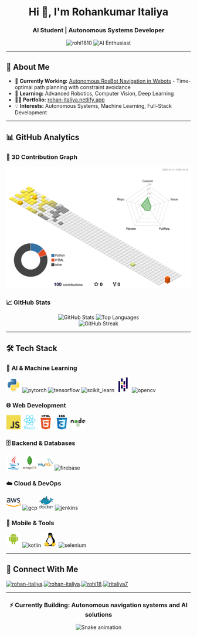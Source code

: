 <h1 align="center">Hi 👋, I'm Rohankumar Italiya</h1>
<h3 align="center">AI Student | Autonomous Systems Developer</h3>

<p align="center">
  <img src="https://komarev.com/ghpvc/?username=rohi1810&label=Profile%20views&color=0e75b6&style=flat" alt="rohi1810" />
  <img src="https://img.shields.io/badge/AI-ML%20Enthusiast-FF6B6B?style=flat&logo=ai&logoColor=white" alt="AI Enthusiast" />
</p>

---

## 🚀 About Me

- 🔭 **Currently Working:** [Autonomous RosBot Navigation in Webots](https://github.com/rohi1810/ROSbotWebots) - Time-optimal path planning with constraint avoidance
- 🌱 **Learning:** Advanced Robotics, Computer Vision, Deep Learning
- 👨‍💻 **Portfolio:** [rohan-italiya.netlify.app](https://rohan-italiya.netlify.app/)
- 💡 **Interests:** Autonomous Systems, Machine Learning, Full-Stack Development

---

## 📊 GitHub Analytics

### 🎯 3D Contribution Graph
![3D Contribution Chart](./profile-3d-contrib/profile-season-animate.svg)


### 📈 GitHub Stats
<div align="center">
  <img height="180em" src="https://github-readme-stats.vercel.app/api?username=rohi1810&show_icons=true&theme=radical&include_all_commits=true&count_private=true&hide_border=true" alt="GitHub Stats" />
  <img height="180em" src="https://github-readme-stats.vercel.app/api/top-langs/?username=rohi1810&layout=compact&theme=radical&langs_count=8&hide_border=true" alt="Top Languages" />
</div>

<div align="center">
  <img src="https://github-readme-streak-stats.herokuapp.com/?user=rohi1810&theme=radical&hide_border=true" alt="GitHub Streak" />
</div>

---

## 🛠️ Tech Stack

### 🤖 **AI & Machine Learning**
<p align="left">
  <img src="https://raw.githubusercontent.com/devicons/devicon/master/icons/python/python-original.svg" alt="python" width="40" height="40"/>
  <img src="https://www.vectorlogo.zone/logos/pytorch/pytorch-icon.svg" alt="pytorch" width="40" height="40"/>
  <img src="https://www.vectorlogo.zone/logos/tensorflow/tensorflow-icon.svg" alt="tensorflow" width="40" height="40"/>
  <img src="https://upload.wikimedia.org/wikipedia/commons/0/05/Scikit_learn_logo_small.svg" alt="scikit_learn" width="40" height="40"/>
  <img src="https://raw.githubusercontent.com/devicons/devicon/2ae2a900d2f041da66e950e4d48052658d850630/icons/pandas/pandas-original.svg" alt="pandas" width="40" height="40"/>
  <img src="https://www.vectorlogo.zone/logos/opencv/opencv-icon.svg" alt="opencv" width="40" height="40"/>
</p>

### 🌐 **Web Development**
<p align="left">
  <img src="https://raw.githubusercontent.com/devicons/devicon/master/icons/javascript/javascript-original.svg" alt="javascript" width="40" height="40"/>
  <img src="https://raw.githubusercontent.com/devicons/devicon/master/icons/react/react-original-wordmark.svg" alt="react" width="40" height="40"/>
  <img src="https://raw.githubusercontent.com/devicons/devicon/master/icons/html5/html5-original-wordmark.svg" alt="html5" width="40" height="40"/>
  <img src="https://raw.githubusercontent.com/devicons/devicon/master/icons/css3/css3-original-wordmark.svg" alt="css3" width="40" height="40"/>
  <img src="https://raw.githubusercontent.com/devicons/devicon/master/icons/nodejs/nodejs-original-wordmark.svg" alt="nodejs" width="40" height="40"/>
</p>

### 🗄️ **Backend & Databases**
<p align="left">
  <img src="https://raw.githubusercontent.com/devicons/devicon/master/icons/java/java-original.svg" alt="java" width="40" height="40"/>
  <img src="https://raw.githubusercontent.com/devicons/devicon/master/icons/mongodb/mongodb-original-wordmark.svg" alt="mongodb" width="40" height="40"/>
  <img src="https://raw.githubusercontent.com/devicons/devicon/master/icons/mysql/mysql-original-wordmark.svg" alt="mysql" width="40" height="40"/>
  <img src="https://www.vectorlogo.zone/logos/firebase/firebase-icon.svg" alt="firebase" width="40" height="40"/>
</p>

### ☁️ **Cloud & DevOps**
<p align="left">
  <img src="https://raw.githubusercontent.com/devicons/devicon/master/icons/amazonwebservices/amazonwebservices-original-wordmark.svg" alt="aws" width="40" height="40"/>
  <img src="https://www.vectorlogo.zone/logos/google_cloud/google_cloud-icon.svg" alt="gcp" width="40" height="40"/>
  <img src="https://raw.githubusercontent.com/devicons/devicon/master/icons/docker/docker-original-wordmark.svg" alt="docker" width="40" height="40"/>
  <img src="https://www.vectorlogo.zone/logos/jenkins/jenkins-icon.svg" alt="jenkins" width="40" height="40"/>
</p>

### 📱 **Mobile & Tools**
<p align="left">
  <img src="https://raw.githubusercontent.com/devicons/devicon/master/icons/android/android-original-wordmark.svg" alt="android" width="40" height="40"/>
  <img src="https://www.vectorlogo.zone/logos/kotlinlang/kotlinlang-icon.svg" alt="kotlin" width="40" height="40"/>
  <img src="https://raw.githubusercontent.com/devicons/devicon/master/icons/linux/linux-original.svg" alt="linux" width="40" height="40"/>
  <img src="https://raw.githubusercontent.com/detain/svg-logos/780f25886640cef088af994181646db2f6b1a3f8/svg/selenium-logo.svg" alt="selenium" width="40" height="40"/>
</p>

---

## 🤝 Connect With Me

<p align="left">
  <a href="https://linkedin.com/in/rohan-italiya" target="blank">
    <img align="center" src="https://raw.githubusercontent.com/rahuldkjain/github-profile-readme-generator/master/src/images/icons/Social/linked-in-alt.svg" alt="rohan-italiya" height="30" width="40" />
  </a>
  <a href="https://stackoverflow.com/users/rohan-italiya" target="blank">
    <img align="center" src="https://raw.githubusercontent.com/rahuldkjain/github-profile-readme-generator/master/src/images/icons/Social/stack-overflow.svg" alt="rohan-italiya" height="30" width="40" />
  </a>
  <a href="https://kaggle.com/rohi18" target="blank">
    <img align="center" src="https://raw.githubusercontent.com/rahuldkjain/github-profile-readme-generator/master/src/images/icons/Social/kaggle.svg" alt="rohi18" height="30" width="40" />
  </a>
  <a href="https://www.hackerrank.com/ritaliya7" target="blank">
    <img align="center" src="https://raw.githubusercontent.com/rahuldkjain/github-profile-readme-generator/master/src/images/icons/Social/hackerrank.svg" alt="ritaliya7" height="30" width="40" />
  </a>
</p>

---

<div align="center">
  
### ⚡ **Currently Building:** Autonomous navigation systems and AI solutions
  
![Snake animation](https://github.com/rohi1810/rohi1810/blob/output/github-contribution-grid-snake.svg)

</div>
